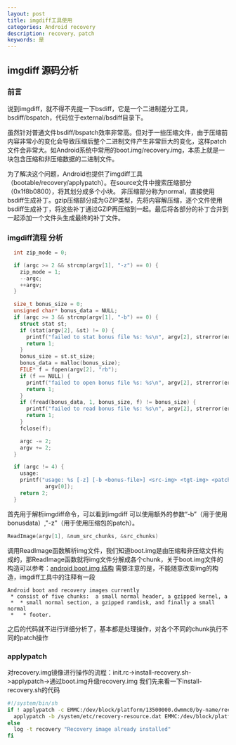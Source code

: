 ```yaml
---
layout: post
title: imgdiff工具使用
categories: Android recovery
description: recovery、patch
keywords: 是
---
```

## imgdiff 源码分析
### 前言
说到imgdiff，就不得不先提一下bsdiff，它是一个二进制差分工具，bsdiff/bspatch，代码位于external/bsdiff目录下。 

虽然针对普通文件bsdiff/bspatch效率非常高。但对于一些压缩文件，由于压缩前内容非常小的变化会导致压缩后整个二进制文件产生非常巨大的变化，这样patch文件会非常大。如Android系统中常用的boot.img/recovery.img，本质上就是一块包含压缩和非压缩数据的二进制文件。 

为了解决这个问题，Android也提供了imgdiff工具（bootable/recovery/applypatch）。在source文件中搜索压缩部分（0x1f8b0800），将其划分成多个小块。 非压缩部分称为normal，直接使用bsdiff生成补丁。gzip压缩部分成为GZIP类型，先将内容解压缩，逐个文件使用bsdiff生成补丁，将这些补丁通过GZIP再压缩到一起。最后将各部分的补丁合并到一起添加一个文件头生成最终的补丁文件。
### imgdiff流程 分析
```cpp
  int zip_mode = 0;

  if (argc >= 2 && strcmp(argv[1], "-z") == 0) {
    zip_mode = 1;
    --argc;
    ++argv;
  }

  size_t bonus_size = 0;
  unsigned char* bonus_data = NULL;
  if (argc >= 3 && strcmp(argv[1], "-b") == 0) {
    struct stat st;
    if (stat(argv[2], &st) != 0) {
      printf("failed to stat bonus file %s: %s\n", argv[2], strerror(errno));
      return 1;
    }
    bonus_size = st.st_size;
    bonus_data = malloc(bonus_size);
    FILE* f = fopen(argv[2], "rb");
    if (f == NULL) {
      printf("failed to open bonus file %s: %s\n", argv[2], strerror(errno));
      return 1;
    }
    if (fread(bonus_data, 1, bonus_size, f) != bonus_size) {
      printf("failed to read bonus file %s: %s\n", argv[2], strerror(errno));
      return 1;
    }
    fclose(f);

    argc -= 2;
    argv += 2;
  }

  if (argc != 4) {
    usage:
    printf("usage: %s [-z] [-b <bonus-file>] <src-img> <tgt-img> <patch-file>\n",
            argv[0]);
    return 2;
  }

```
首先用于解析imgdiff命令，可以看到imgdiff 可以使用额外的参数“-b”（用于使用bonusdata）,"-z"（用于使用压缩包的patch）。 

```cpp
ReadImage(argv[1], &num_src_chunks, &src_chunks)
```
调用ReadImage函数解析img文件，我们知道boot.img是由压缩和非压缩文件构成的，那ReadImage函数就将img文件分解成各个chunk，关于boot.img文件的构造可以参考：[android boot.img 结构](http://blog.csdn.net/zhenwenxian/article/details/6219431/) 
需要注意的是，不能随意改变img的构造，imgdiff工具中的注释有一段
```
Android boot and recovery images currently
 * consist of five chunks:  a small normal header, a gzipped kernel, a
 *  * small normal section, a gzipped ramdisk, and finally a small normal
 *   * footer.
```
之后的代码就不进行详细分析了，基本都是处理操作，对各个不同的chunk执行不同的patch操作
### applypatch
对recovery.img镜像进行操作的流程：init.rc->install-recovery.sh->applypatch->通过boot.img升级recovery.img 
我们先来看一下install-recovery.sh的代码
```sh
#!/system/bin/sh
if ! applypatch -c EMMC:/dev/block/platform/13500000.dwmmc0/by-name/recovery:   25198864:c62a38bc59eb26d5270645144b510b072d3b9fa0; then
  applypatch -b /system/etc/recovery-resource.dat EMMC:/dev/block/platform/     13500000.dwmmc0/by-name/boot:16765200:0ca2eb5c05f87c87203dcd847a5e10ce94058a0d  EMMC:/dev/block/platform/13500000.dwmmc0/by-name/recovery                       c62a38bc59eb26d5270645144b510b072d3b9fa0 25198864                               0ca2eb5c05f87c87203dcd847a5e10ce94058a0d:/system/recovery-from-boot.p && log -t recovery "Installing new recovery image: succeeded" || log -t recovery          "Installing new recovery image: failed"
else
  log -t recovery "Recovery image already installed"
fi

```
